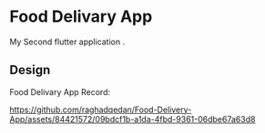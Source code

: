 
# Food Delivary App
 My Second flutter application .



## Design
Food Delivary App Record:


https://github.com/raghadqedan/Food-Delivery-App/assets/84421572/09bdcf1b-a1da-4fbd-9361-06dbe67a63d8
